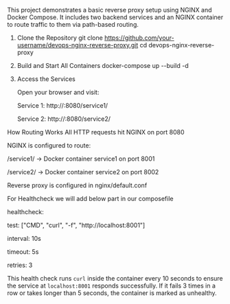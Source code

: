 This project demonstrates a basic reverse proxy setup using NGINX and Docker Compose. It includes two backend services and an NGINX container to route traffic to them via path-based routing.


1. Clone the Repository
  git clone https://github.com/your-username/devops-nginx-reverse-proxy.git
  cd devops-nginx-reverse-proxy


2. Build and Start All Containers
    docker-compose up --build -d


4. Access the Services
   
     Open your browser and visit:

     Service 1:
     http://<your-ec2-ip>:8080/service1/

     Service 2:
     http://<your-ec2-ip>:8080/service2/


 How Routing Works
All HTTP requests hit NGINX on port 8080

NGINX is configured to route:

/service1/ → Docker container service1 on port 8001

/service2/ → Docker container service2 on port 8002

Reverse proxy is configured in nginx/default.conf


For Healthcheck we will add below part in our composefile

healthcheck:

  test: ["CMD", "curl", "-f", "http://localhost:8001"]
  
  interval: 10s
  
  timeout: 5s
  
  retries: 3
  

This health check runs `curl` inside the container every 10 seconds to ensure the service at `localhost:8001` responds successfully. If it fails 3 times in a row or takes longer than 5 seconds, the container is marked as unhealthy.


